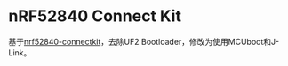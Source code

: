 # nRF52840 Connect Kit

基于[nrf52840-connectkit](https://wiki.makerdiary.com/nrf52840-connectkit/)，去除UF2 Bootloader，修改为使用MCUboot和J-Link。